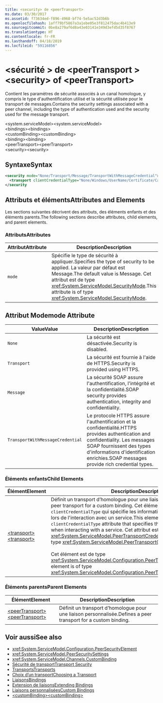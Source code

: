 ```yaml
---
title: <security> de <peerTransport>
ms.date: 03/30/2017
ms.assetid: f73634ed-f896-4968-bf74-5e5ac52d3b6b
ms.openlocfilehash: 1aff79bf5867a3a1ebe05e3f812475dac4b413e9
ms.sourcegitcommit: 0be8a279af6d8a43e03141e349d3efd5d35f8767
ms.translationtype: HT
ms.contentlocale: fr-FR
ms.lasthandoff: 04/18/2019
ms.locfileid: "59116856"
---
```

# <a name="security-of-peertransport"></a><span data-ttu-id="42739-102">\<sécurité > de \<peerTransport ></span><span class="sxs-lookup"><span data-stu-id="42739-102">\<security> of \<peerTransport></span></span>
<span data-ttu-id="42739-103">Contient les paramètres de sécurité associés à un canal homologue, y compris le type d'authentification utilisé et la sécurité utilisée pour le transport de messages.</span><span class="sxs-lookup"><span data-stu-id="42739-103">Contains the security settings associated with a peer channel, including the type of authentication used and the security used for the message transport.</span></span>  
  
 <span data-ttu-id="42739-104">\<system.serviceModel></span><span class="sxs-lookup"><span data-stu-id="42739-104">\<system.serviceModel></span></span>  
<span data-ttu-id="42739-105">\<bindings></span><span class="sxs-lookup"><span data-stu-id="42739-105">\<bindings></span></span>  
<span data-ttu-id="42739-106">\<customBinding></span><span class="sxs-lookup"><span data-stu-id="42739-106">\<customBinding></span></span>  
<span data-ttu-id="42739-107">\<binding></span><span class="sxs-lookup"><span data-stu-id="42739-107">\<binding></span></span>  
<span data-ttu-id="42739-108">\<peerTransport></span><span class="sxs-lookup"><span data-stu-id="42739-108">\<peerTransport></span></span>  
<span data-ttu-id="42739-109">\<security></span><span class="sxs-lookup"><span data-stu-id="42739-109">\<security></span></span>  
  
## <a name="syntax"></a><span data-ttu-id="42739-110">Syntaxe</span><span class="sxs-lookup"><span data-stu-id="42739-110">Syntax</span></span>  
  
```xml  
<security mode="None/Transport/Message/TransportWithMessageCredential">
  <transport clientCredentialType="None/Windows/UserName/Certificate/CardSpace" />
</security
```  
  
## <a name="attributes-and-elements"></a><span data-ttu-id="42739-111">Attributs et éléments</span><span class="sxs-lookup"><span data-stu-id="42739-111">Attributes and Elements</span></span>  
 <span data-ttu-id="42739-112">Les sections suivantes décrivent des attributs, des éléments enfants et des éléments parents.</span><span class="sxs-lookup"><span data-stu-id="42739-112">The following sections describe attributes, child elements, and parent elements.</span></span>  
  
### <a name="attributes"></a><span data-ttu-id="42739-113">Attributs</span><span class="sxs-lookup"><span data-stu-id="42739-113">Attributes</span></span>  
  
|<span data-ttu-id="42739-114">Attribut</span><span class="sxs-lookup"><span data-stu-id="42739-114">Attribute</span></span>|<span data-ttu-id="42739-115">Description</span><span class="sxs-lookup"><span data-stu-id="42739-115">Description</span></span>|  
|---------------|-----------------|  
|`mode`|<span data-ttu-id="42739-116">Spécifie le type de sécurité à appliquer.</span><span class="sxs-lookup"><span data-stu-id="42739-116">Specifies the type of security to be applied.</span></span> <span data-ttu-id="42739-117">La valeur par défaut est Message.</span><span class="sxs-lookup"><span data-stu-id="42739-117">The default value is Message.</span></span> <span data-ttu-id="42739-118">Cet attribut est de type <xref:System.ServiceModel.SecurityMode>.</span><span class="sxs-lookup"><span data-stu-id="42739-118">This attribute is of type <xref:System.ServiceModel.SecurityMode>.</span></span>|  
  
## <a name="mode-attribute"></a><span data-ttu-id="42739-119">Attribut Mode</span><span class="sxs-lookup"><span data-stu-id="42739-119">mode Attribute</span></span>  
  
|<span data-ttu-id="42739-120">Value</span><span class="sxs-lookup"><span data-stu-id="42739-120">Value</span></span>|<span data-ttu-id="42739-121">Description</span><span class="sxs-lookup"><span data-stu-id="42739-121">Description</span></span>|  
|-----------|-----------------|  
|`None`|<span data-ttu-id="42739-122">La sécurité est désactivée.</span><span class="sxs-lookup"><span data-stu-id="42739-122">Security is disabled.</span></span>|  
|`Transport`|<span data-ttu-id="42739-123">La sécurité est fournie à l'aide de HTTPS.</span><span class="sxs-lookup"><span data-stu-id="42739-123">Security is provided using HTTPS.</span></span>|  
|`Message`|<span data-ttu-id="42739-124">La sécurité SOAP assure l'authentification, l'intégrité et la confidentialité.</span><span class="sxs-lookup"><span data-stu-id="42739-124">SOAP security provides authentication, integrity and confidentiality.</span></span>|  
|`TransportWithMessageCredential`|<span data-ttu-id="42739-125">Le protocole HTTPS assure l'authentification et la confidentialité.</span><span class="sxs-lookup"><span data-stu-id="42739-125">HTTPS provides authentication and confidentiality.</span></span> <span data-ttu-id="42739-126">Les messages SOAP fournissent des types d'informations d'identification enrichies.</span><span class="sxs-lookup"><span data-stu-id="42739-126">SOAP messages provide rich credential types.</span></span>|  
  
### <a name="child-elements"></a><span data-ttu-id="42739-127">Éléments enfants</span><span class="sxs-lookup"><span data-stu-id="42739-127">Child Elements</span></span>  
  
|<span data-ttu-id="42739-128">Élément</span><span class="sxs-lookup"><span data-stu-id="42739-128">Element</span></span>|<span data-ttu-id="42739-129">Description</span><span class="sxs-lookup"><span data-stu-id="42739-129">Description</span></span>|  
|-------------|-----------------|  
|[<span data-ttu-id="42739-130">\<transport></span><span class="sxs-lookup"><span data-stu-id="42739-130">\<transport></span></span>](../../../../../docs/framework/configure-apps/file-schema/wcf/transport-of-peertransport.md)|<span data-ttu-id="42739-131">Définit un transport d’homologue pour une liaison personnalisée.</span><span class="sxs-lookup"><span data-stu-id="42739-131">Defines a peer transport for a custom binding.</span></span> <span data-ttu-id="42739-132">Cet élément dispose d'un attribut `clientCredentialType` qui spécifie les informations d'identification à utiliser lors de l'interaction avec un service.</span><span class="sxs-lookup"><span data-stu-id="42739-132">This element has a `clientCredentialType` attribute that specifies the credentials to be used when interacting with a service.</span></span> <span data-ttu-id="42739-133">Cet attribut est de type <xref:System.ServiceModel.PeerTransportCredentialType>.</span><span class="sxs-lookup"><span data-stu-id="42739-133">This attribute is of type <xref:System.ServiceModel.PeerTransportCredentialType>.</span></span><br /><br /> <span data-ttu-id="42739-134">Cet élément est de type <xref:System.ServiceModel.Configuration.PeerTransportSecurityElement>.</span><span class="sxs-lookup"><span data-stu-id="42739-134">This element is of type <xref:System.ServiceModel.Configuration.PeerTransportSecurityElement>.</span></span>|  
  
### <a name="parent-elements"></a><span data-ttu-id="42739-135">Éléments parents</span><span class="sxs-lookup"><span data-stu-id="42739-135">Parent Elements</span></span>  
  
|<span data-ttu-id="42739-136">Élément</span><span class="sxs-lookup"><span data-stu-id="42739-136">Element</span></span>|<span data-ttu-id="42739-137">Description</span><span class="sxs-lookup"><span data-stu-id="42739-137">Description</span></span>|  
|-------------|-----------------|  
|[<span data-ttu-id="42739-138">\<peerTransport></span><span class="sxs-lookup"><span data-stu-id="42739-138">\<peerTransport></span></span>](../../../../../docs/framework/configure-apps/file-schema/wcf/peertransport.md)|<span data-ttu-id="42739-139">Définit un transport d’homologue pour une liaison personnalisée.</span><span class="sxs-lookup"><span data-stu-id="42739-139">Defines a peer transport for a custom binding.</span></span>|  
  
## <a name="see-also"></a><span data-ttu-id="42739-140">Voir aussi</span><span class="sxs-lookup"><span data-stu-id="42739-140">See also</span></span>

- <xref:System.ServiceModel.Configuration.PeerSecurityElement>
- <xref:System.ServiceModel.PeerSecuritySettings>
- <xref:System.ServiceModel.Channels.CustomBinding>
- [<span data-ttu-id="42739-141">Sécurité de transport</span><span class="sxs-lookup"><span data-stu-id="42739-141">Transport Security</span></span>](../../../../../docs/framework/wcf/feature-details/transport-security.md)
- [<span data-ttu-id="42739-142">Transports</span><span class="sxs-lookup"><span data-stu-id="42739-142">Transports</span></span>](../../../../../docs/framework/wcf/feature-details/transports.md)
- [<span data-ttu-id="42739-143">Choix d’un transport</span><span class="sxs-lookup"><span data-stu-id="42739-143">Choosing a Transport</span></span>](../../../../../docs/framework/wcf/feature-details/choosing-a-transport.md)
- [<span data-ttu-id="42739-144">Liaisons</span><span class="sxs-lookup"><span data-stu-id="42739-144">Bindings</span></span>](../../../../../docs/framework/wcf/bindings.md)
- [<span data-ttu-id="42739-145">Extension de liaisons</span><span class="sxs-lookup"><span data-stu-id="42739-145">Extending Bindings</span></span>](../../../../../docs/framework/wcf/extending/extending-bindings.md)
- [<span data-ttu-id="42739-146">Liaisons personnalisées</span><span class="sxs-lookup"><span data-stu-id="42739-146">Custom Bindings</span></span>](../../../../../docs/framework/wcf/extending/custom-bindings.md)
- [<span data-ttu-id="42739-147">\<customBinding></span><span class="sxs-lookup"><span data-stu-id="42739-147">\<customBinding></span></span>](../../../../../docs/framework/configure-apps/file-schema/wcf/custombinding.md)
